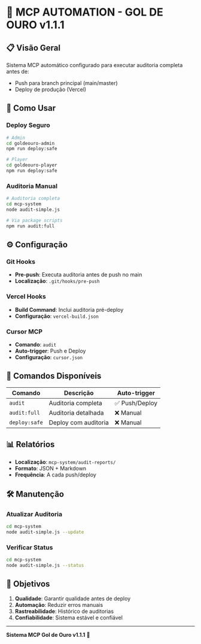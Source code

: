 # 🧩 MCP AUTOMATION - GOL DE OURO v1.1.1

## 📋 Visão Geral

Sistema MCP automático configurado para executar auditoria completa antes de:
- Push para branch principal (main/master)
- Deploy de produção (Vercel)

## 🚀 Como Usar

### Deploy Seguro
```bash
# Admin
cd goldeouro-admin
npm run deploy:safe

# Player
cd goldeouro-player
npm run deploy:safe
```

### Auditoria Manual
```bash
# Auditoria completa
cd mcp-system
node audit-simple.js

# Via package scripts
npm run audit:full
```

## ⚙️ Configuração

### Git Hooks
- **Pre-push**: Executa auditoria antes de push no main
- **Localização**: `.git/hooks/pre-push`

### Vercel Hooks
- **Build Command**: Inclui auditoria pré-deploy
- **Configuração**: `vercel-build.json`

### Cursor MCP
- **Comando**: `audit`
- **Auto-trigger**: Push e Deploy
- **Configuração**: `cursor.json`

## 🔧 Comandos Disponíveis

| Comando | Descrição | Auto-trigger |
|---------|-----------|--------------|
| `audit` | Auditoria completa | ✅ Push/Deploy |
| `audit:full` | Auditoria detalhada | ❌ Manual |
| `deploy:safe` | Deploy com auditoria | ❌ Manual |

## 📊 Relatórios

- **Localização**: `mcp-system/audit-reports/`
- **Formato**: JSON + Markdown
- **Frequência**: A cada push/deploy

## 🛠️ Manutenção

### Atualizar Auditoria
```bash
cd mcp-system
node audit-simple.js --update
```

### Verificar Status
```bash
cd mcp-system
node audit-simple.js --status
```

## 🎯 Objetivos

1. **Qualidade**: Garantir qualidade antes de deploy
2. **Automação**: Reduzir erros manuais
3. **Rastreabilidade**: Histórico de auditorias
4. **Confiabilidade**: Sistema estável e confiável

---
**Sistema MCP Gol de Ouro v1.1.1** 🤖
